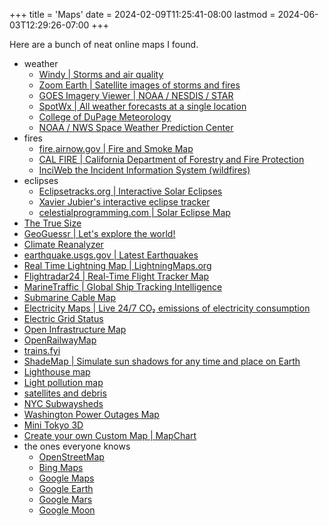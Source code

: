 +++
title = 'Maps'
date = 2024-02-09T11:25:41-08:00
lastmod = 2024-06-03T12:29:26-07:00
+++

Here are a bunch of neat online maps I found.

* weather
  * [Windy | Storms and air quality](https://www.windy.com)
  * [Zoom Earth | Satellite images of storms and fires](https://zoom.earth/)
  * [GOES Imagery Viewer | NOAA / NESDIS / STAR](https://www.star.nesdis.noaa.gov/goes/)
  * [SpotWx | All weather forecasts at a single location](https://spotwx.com/)
  * [College of DuPage Meteorology](https://weather.cod.edu/)
  * [NOAA / NWS Space Weather Prediction Center](https://www.swpc.noaa.gov/)
* fires
  * [fire.airnow.gov | Fire and Smoke Map](https://fire.airnow.gov/)
  * [CAL FIRE | California Department of Forestry and Fire Protection](https://www.fire.ca.gov/)
  * [InciWeb the Incident Information System (wildfires)](https://inciweb.nwcg.gov/)
* eclipses
  * [Eclipsetracks.org | Interactive Solar Eclipses](https://eclipsetracks.org/?show=2024-04-08#NoIgtAzAdArAbAFgEwE4CmBqOIA04CMUCEMS+mA7LiBVAAwR3KbZ51RkUJ1xLXsAOCjAT4KVPGHbEx+GDH5R8TOjAgpFogSgEC+bKCjpI6dHbiQI4KlDjEJddgLpA)
  * [Xavier Jubier's interactive eclipse tracker](http://xjubier.free.fr/en/site_pages/solar_eclipses/TSE_2024_GoogleMapFull.html)
  * [celestialprogramming.com | Solar Eclipse Map](https://celestialprogramming.com/apps/SolarEclipseViewer/viewer.html)
* [The True Size](https://www.thetruesize.com/)
* [GeoGuessr | Let's explore the world!](https://www.geoguessr.com/)
* [Climate Reanalyzer](https://climatereanalyzer.org/clim/sst_daily/)
* [earthquake.usgs.gov | Latest Earthquakes](https://earthquake.usgs.gov/earthquakes/map/)
* [Real Time Lightning Map | LightningMaps.org](https://www.lightningmaps.org)
* [Flightradar24 | Real-Time Flight Tracker Map](https://www.flightradar24.com)
* [MarineTraffic | Global Ship Tracking Intelligence](https://www.marinetraffic.com/en/ais/home)
* [Submarine Cable Map](https://www.submarinecablemap.com/)
* [Electricity Maps | Live 24/7 CO₂ emissions of electricity consumption](https://app.electricitymaps.com/map)
* [Electric Grid Status](https://www.gridstatus.io/)
* [Open Infrastructure Map](https://openinframap.org/)
* [OpenRailwayMap](https://www.openrailwaymap.org/)
* [trains.fyi](https://trains.fyi/)
* [ShadeMap | Simulate sun shadows for any time and place on Earth](https://shademap.app/)
* [Lighthouse map](https://geodienst.github.io/lighthousemap/)
* [Light pollution map](https://www.lightpollutionmap.info/)
* [satellites and debris](http://astria.tacc.utexas.edu/AstriaGraph/)
* [NYC Subwaysheds](https://subwaysheds.com)
* [Washington Power Outages Map](https://poweroutage.us/area/state/washington)
* [Mini Tokyo 3D](https://minitokyo3d.com/)
* [Create your own Custom Map | MapChart](https://www.mapchart.net/)
* the ones everyone knows
  * [OpenStreetMap](https://www.openstreetmap.org)
  * [Bing Maps](https://www.bing.com/maps)
  * [Google Maps](https://www.google.com/maps)
  * [Google Earth](https://earth.google.com/web)
  * [Google Mars](https://www.google.com/mars/)
  * [Google Moon](https://www.google.com/moon/)
